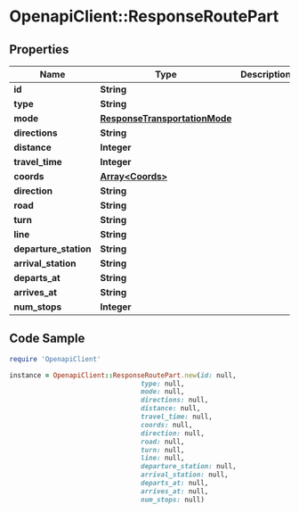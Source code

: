 # OpenapiClient::ResponseRoutePart

## Properties

Name | Type | Description | Notes
------------ | ------------- | ------------- | -------------
**id** | **String** |  | 
**type** | **String** |  | 
**mode** | [**ResponseTransportationMode**](ResponseTransportationMode.md) |  | 
**directions** | **String** |  | 
**distance** | **Integer** |  | 
**travel_time** | **Integer** |  | 
**coords** | [**Array&lt;Coords&gt;**](Coords.md) |  | 
**direction** | **String** |  | [optional] 
**road** | **String** |  | [optional] 
**turn** | **String** |  | [optional] 
**line** | **String** |  | [optional] 
**departure_station** | **String** |  | [optional] 
**arrival_station** | **String** |  | [optional] 
**departs_at** | **String** |  | [optional] 
**arrives_at** | **String** |  | [optional] 
**num_stops** | **Integer** |  | [optional] 

## Code Sample

```ruby
require 'OpenapiClient'

instance = OpenapiClient::ResponseRoutePart.new(id: null,
                                 type: null,
                                 mode: null,
                                 directions: null,
                                 distance: null,
                                 travel_time: null,
                                 coords: null,
                                 direction: null,
                                 road: null,
                                 turn: null,
                                 line: null,
                                 departure_station: null,
                                 arrival_station: null,
                                 departs_at: null,
                                 arrives_at: null,
                                 num_stops: null)
```


